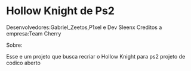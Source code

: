 <h1>Hollow Knight de Ps2</h1>

Desenvolvedores:Gabriel_Zeetos,P1xel e Dev Sleenx
Creditos a empresa:Team Cherry

<p>Sobre:</p>
Esse e um projeto que busca recriar o Hollow Knight para ps2 projeto de codico aberto
